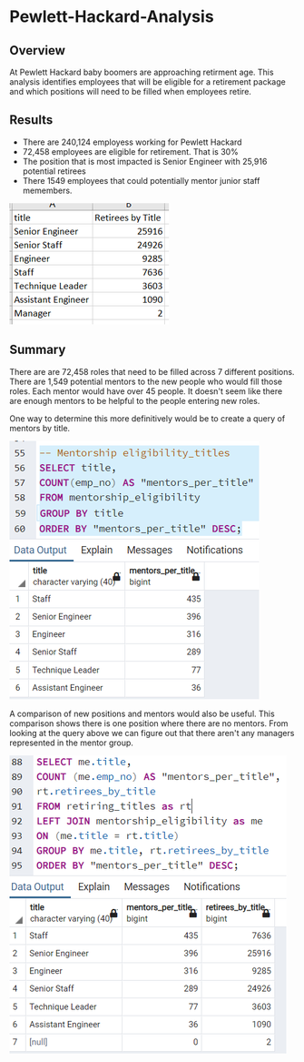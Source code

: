# Pewlett-Hackard-Analysis

## Overview
At Pewlett Hackard baby boomers are approaching retirment age. This analysis identifies employees that will be eligible for a retirement package and which positions will need to be filled when employees retire.

## Results
- There are 240,124 employess working for Pewlett Hackard
- 72,458 employees are eligible for retirement. That is 30%
- The position that is most impacted is Senior Engineer with 25,916 potential retirees 
- There 1549 employees that could potentially mentor junior staff memembers.

![retiring_titles.png](https://github.com/Brandonkish1/Pewlett-Hackard-Analysis/blob/main/Images/retiring_titles.png)

## Summary

There are are 72,458 roles that need to be filled across 7 different positions. There are 1,549 potential mentors to the new people who would fill those roles. Each mentor would have over 45 people. It doesn't seem like there are enough mentors to be helpful to the people entering new roles.

One way to determine this more definitively would be to create a query of mentors by title.

![mentors_by_title.png](https://github.com/Brandonkish1/Pewlett-Hackard-Analysis/blob/main/Images/mentors_by_title.png)

A comparison of new positions and mentors would also be useful. This comparison shows there is one position where there are no mentors. From looking at the query above we can figure out that there aren't any managers represented in the mentor group. 

![mentors_and_retirees_by_title.png](https://github.com/Brandonkish1/Pewlett-Hackard-Analysis/blob/main/Images/mentors_and_retirees_by_title.png)

